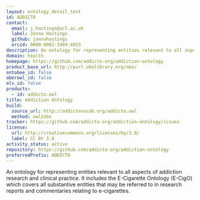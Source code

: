 ```yaml
---
layout: ontology_detail_test
id: ADDICTO
contact:
  email: j.hastings@ucl.ac.uk
  label: Janna Hastings
  github: jannahastings
  orcid: 0000-0002-3469-4923
description: An ontology for representing entities relevant to all aspects of addiction research and clinical practice.
domain: health
homepage: https://github.com/addicto-org/addiction-ontology
product_base_url: http://purl.obolibrary.org/obo/
ontobee_id: false
aberowl_id: false
ols_id: false
products:
  - id: addicto.owl
title: Addiction Ontology
build:
  source_url: http://addictovocab.org/addicto.owl
  method: owl2obo
tracker: https://github.com/addicto-org/addiction-ontology/issues
license:
  url: http://creativecommons.org/licenses/by/3.0/
  label: CC BY 3.0
activity_status: active
repository: https://github.com/addicto-org/addiction-ontology
preferredPrefix: ADDICTO
---
```


An ontology for representing entities relevant to all aspects of addiction research and clinical practice. It includes the E-Cigarette Ontology (E-CigO) which covers all substantive entities that may be referred to in research reports and commentaries relating to e-cigarettes.
